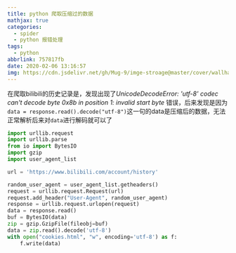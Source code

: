 ```yaml
---
title: python 爬取压缩过的数据
mathjax: true
categories:
  - spider
  - python 报错处理
tags:
  - python
abbrlink: 757817fb
date: 2020-02-06 13:16:57
img: https://cdn.jsdelivr.net/gh/Mug-9/imge-stroage@master/cover/wallhaven-9m55ow.377ilpysa3u0.jpg
---
```


在爬取bilibili的历史记录是，发现出现了*UnicodeDecodeError: 'utf-8' codec can't decode byte 0x8b in position 1: invalid start byte* 错误，后来发现是因为``data = response.read().decode("utf-8")``这一句的data是压缩后的数据，无法正常解析后来对``data``进行解码就可以了

```py
import urllib.request
import urllib.parse
from io import BytesIO
import gzip
import user_agent_list

url = 'https://www.bilibili.com/account/history'

random_user_agent = user_agent_list.getheaders()
request = urllib.request.Request(url)
request.add_header("User-Agent", random_user_agent)
response = urllib.request.urlopen(request)
data = response.read()
buf = BytesIO(data)
zip = gzip.GzipFile(fileobj=buf)
data = zip.read().decode('utf-8')
with open("cookies.html", "w", encoding='utf-8') as f:
    f.write(data)
```

